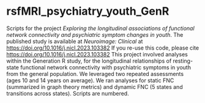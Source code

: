 # rsfMRI_psychiatry_youth_GenR
Scripts for the project *Exploring the longitudinal associations of functional network connectivity and psychiatric symptom changes in youth*.
The published study is available at _Neuroimage: Clinical_ at https://doi.org/10.1016/j.nicl.2023.103382
If you re-use this code, please cite https://doi.org/10.1016/j.nicl.2023.103382
This project involved analyses within the Generation R study, 
for the longitudinal relationships of resting-state functional network connectivity with psychiatric symptoms
in youth from the general population.
We leveraged two repeated assessments (ages 10 and 14 years on average).
We ran analyses for static FNC (summarized in graph theory metrics) and dynamic FNC (5 states and transitions across states). 
Scripts are numbered. 
